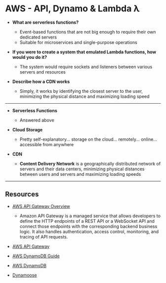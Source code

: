 # AWS - API, Dynamo & Lambda λ

- **What are serverless functions?**
  - Event-based functions that are not big enough to require their own dedicated servers
  - Suitable for microservices and single-purpose operations

- **If you were to create a system that emulated Lambda functions, how would you do it?**
  - The system would require sockets and listeners between various servers and resources

- **Describe how a CDN works**
  - Simply, it works by identifying the closest server to the user, minimizing the physical distance and maximizing loading speed 


---

- **Serverless Functions**
  - Answered above

- **Cloud Storage**
  - Pretty self-explanatory... storage on the cloud... remotely... online... accessible from anywhere

- **CDN**
  - **Content Delivery Network** is a geographically distributed network of servers and their data centers, minimizing physical distances between users and servers and maximizing loading speeds  


---

## Resources

- [AWS API Gateway Overview](https://www.serverless.com/amazon-api-gateway)
  - Amazon API Gateway is a managed service that allows developers to define the HTTP endpoints of a REST API or a WebSocket API and connect those endpoints with the corresponding backend business logic. It also handles authentication, access control, monitoring, and tracing of API requests.

- [AWS API Gateway](https://aws.amazon.com/api-gateway/)

- [AWS DynamoDB Guide](https://www.dynamodbguide.com/what-is-dynamo-db/)

- [AWS DynamoDB](https://aws.amazon.com/dynamodb/)

- [Dynamoose](https://dynamoosejs.com/getting_started/Introduction/)

